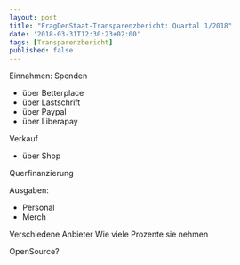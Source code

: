 ```yaml
---
layout: post
title: "FragDenStaat-Transparenzbericht: Quartal 1/2018"
date: '2018-03-31T12:30:23+02:00' 
tags: [Transparenzbericht]
published: false
---
```



Einnahmen: 
Spenden
- über Betterplace
- über Lastschrift
- über Paypal
- über Liberapay

Verkauf
- über Shop

Querfinanzierung

Ausgaben:
- Personal
- Merch

Verschiedene Anbieter
Wie viele Prozente sie nehmen

OpenSource?
